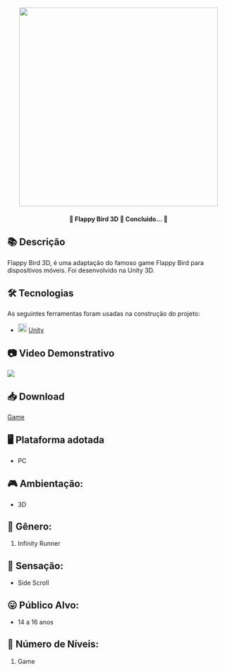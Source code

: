 <h1 align="center">
   <img src="https://firebasestorage.googleapis.com/v0/b/apostas-e1af2.appspot.com/o/unity%2Fflappybird.png?alt=media&token=8a0aaa75-3f71-4b31-afb2-9b5c4482b26a" width="450">
</h1>

<h4 align="center"> 
	🚧 Flappy Bird 3D 🚀 Concluido...  🚧
</h4>

## 📚 Descrição
Flappy Bird 3D, é uma adaptação do famoso game Flappy Bird para dispositivos móveis. Foi desenvolvido na Unity 3D.

## 🛠 Tecnologias

As seguintes ferramentas foram usadas na construção do projeto:

- <img src="https://cdn.jsdelivr.net/gh/devicons/devicon/icons/unity/unity-original.svg" heigth="20" width="20"/> [Unity](https://unity.com/pt)

## 📷 Video Demonstrativo

<div>
<a href="https://youtu.be/N68p-TxVOEM" target="_blank"><img src="https://img.shields.io/badge/YouTube-FF0000?style=for-the-badge&logo=youtube&logoColor=white" target="_blank"></a>
</div>

## 📥 Download
[Game](https://drive.google.com/file/d/1hkUTyl9dbwBS9_g-2YyWyY-I2tN7BVco/view?usp=sharing)

## 🖥️ Plataforma adotada
  - PC

## 🎮 Ambientação: 
  - 3D

## 🎲 Gênero:
  1. Infinity Runner
  
## 🚸 Sensação:
  - Side Scroll
  
## 😛 Público Alvo:
  - 14 a 16 anos
  
## 🔢 Número de Níveis:
  1. Game

